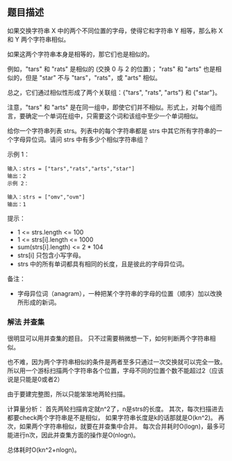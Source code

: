 ## 题目描述

如果交换字符串 X 中的两个不同位置的字母，使得它和字符串 Y 相等，那么称 X 和 Y 两个字符串相似。

如果这两个字符串本身是相等的，那它们也是相似的。

例如，"tars" 和 "rats" 是相似的 (交换 0 与 2 的位置)； "rats" 和 "arts" 也是相似的，但是 "star" 不与 "tars"，"rats"，或 "arts" 相似。

总之，它们通过相似性形成了两个关联组：{"tars", "rats", "arts"} 和 {"star"}。

注意，"tars" 和 "arts" 是在同一组中，即使它们并不相似。形式上，对每个组而言，要确定一个单词在组中，只需要这个词和该组中至少一个单词相似。

给你一个字符串列表 strs。列表中的每个字符串都是 strs 中其它所有字符串的一个字母异位词。请问 strs 中有多少个相似字符串组？

 

示例 1：
```
输入：strs = ["tars","rats","arts","star"]
输出：2
示例 2：

输入：strs = ["omv","ovm"]
输出：1
```

提示：
- 1 <= strs.length <= 100
- 1 <= strs[i].length <= 1000
- sum(strs[i].length) <= 2 * 104
- strs[i] 只包含小写字母。
- strs 中的所有单词都具有相同的长度，且是彼此的字母异位词。
 

备注：
- 字母异位词（anagram），一种把某个字符串的字母的位置（顺序）加以改换所形成的新词。

### 解法 并查集
很明显可以用并查集的题目。
只不过需要稍微想一下，如何判断两个字符串相似。

也不难，因为两个字符串相似的条件是两者至多只通过一次交换就可以完全一致。
所以用一个游标扫描两个字符串各个位置，字母不同的位置个数不能超过2（应该说是只能是0或者2）

由于要建完整图，所以只能笨笨地两轮扫描。

计算量分析：
首先两轮扫描肯定就n^2了，n是strs的长度。
其次，每次扫描进去都要check两个字符串是不是相似，
如果字符串长度是k的话那就是O(kn^2)。
再次，如果两个字符串相似，就要在并查集中合并。
每次合并耗时O(logn)，最多可能进行n次，因此并查集方面的操作是O(nlogn)。

总体耗时O(kn^2+nlogn)。